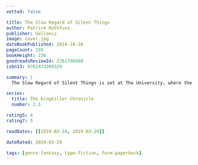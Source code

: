 ```yaml
---
vetted: false

title: The Slow Regard of Silent Things
author: Patrick Rothfuss
publisher: Gollancz
image: cover.jpg
dateBookPublished: 2014-10-28
pageCount: 159
bookHeight: 236
goodreadsReviewId: 2761796508
isbn13: 9781473209329

summary: |
  The Slow Regard of Silent Things is set at The University, where the brightest minds work to unravel the mysteries of enlightened sciences, such as artificing and alchemy. Auri, a former student (and a secondary but influential character from Rothfuss’s earlier novels) now lives alone beneath the sprawling campus in a maze of ancient and abandoned passageways. There in The Underthing, she feels her powers and learns to see the truths that science—and her former classmates—have overlooked

series:
  title: The Kingkiller Chronicle
  number: 2.5

rating5: 4
rating7: 5

readDates: [[2019-03-24, 2019-03-29]]

dateRated: 2019-03-29

tags: [genre-fantasy, type-fiction, form-paperback]
---
```

